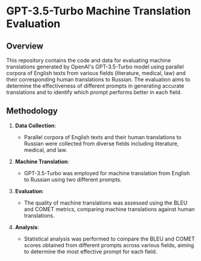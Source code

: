 # GPT-3.5-Turbo Machine Translation Evaluation

## Overview
This repository contains the code and data for evaluating machine translations generated by OpenAI's GPT-3.5-Turbo model using parallel corpora of English texts from various fields (literature, medical, law) and their corresponding human translations to Russian. The evaluation aims to determine the effectiveness of different prompts in generating accurate translations and to identify which prompt performs better in each field.

## Methodology
1. **Data Collection**: 
   - Parallel corpora of English texts and their human translations to Russian were collected from diverse fields including literature, medical, and law.

2. **Machine Translation**:
   - GPT-3.5-Turbo was employed for machine translation from English to Russian using two different prompts.

3. **Evaluation**:
   - The quality of machine translations was assessed using the BLEU and COMET metrics, comparing machine translations against human translations.

4. **Analysis**:
   - Statistical analysis was performed to compare the BLEU and COMET scores obtained from different prompts across various fields, aiming to determine the most effective prompt for each field.
